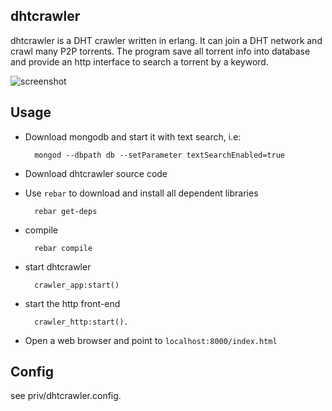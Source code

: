 ## dhtcrawler

dhtcrawler is a DHT crawler written in erlang. It can join a DHT network and crawl many P2P torrents. The program save all torrent info into database and provide an http interface to search a torrent by a keyword.

![screenshot](https://raw.github.com/kevinlynx/dhtcrawler/master/screenshot.png)

## Usage

* Download mongodb and start it with text search,  i.e:

        mongod --dbpath db --setParameter textSearchEnabled=true

* Download dhtcrawler source code
* Use `rebar` to download and install all dependent libraries

        rebar get-deps

* compile 

        rebar compile
        
* start dhtcrawler

        crawler_app:start()

* start the http front-end

        crawler_http:start().

* Open a web browser and point to `localhost:8000/index.html`

## Config

see priv/dhtcrawler.config.

